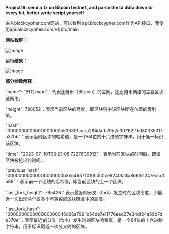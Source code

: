 **Project18: send a tx on Bitcoin testnet, and parse the tx data down to every bit, better write script yourself**

进入blockcypher.com网站，可以看到 api.blockcypher.com作为API接口，我使用api.blockcypher.com/v1/btc/main

**网站截屏：**

![image](https://github.com/suibianchun/cxcysj/assets/138552183/5529a621-b872-4417-bdd7-585422a79b39)

**运行结果：**

![image](https://github.com/suibianchun/cxcysj/assets/138552183/769ce5a8-88dc-4347-b66f-81963ffd04bf)

**部分参数解释：**

"name": "BTC.main"：代表比特币（Bitcoin）的主网，是比特币网络的主要区块链网络。

"height": 798052：表示当前区块的高度，即区块链中该区块所在位置的索引值。

"hash": "00000000000000000005533301cdaa284dafb79b2e30762f1bd30035017a37bb"：表示当前区块的哈希值，是一个64位的十六进制字符串，用于唯一标识该区块。

"time": "2023-07-10T03:23:08.722760991Z"：表示当前区块的时间戳，即该区块被挖出的时间。

"previous_hash": "00000000000000000000b3e54637f010fc50fce9240fa3a8b6f61247eccc1589"：表示前一个区块的哈希值，即当前区块的上一个区块。

"last_fork_height": 795426：表示最近的分叉（fork）发生时的区块高度，即最近一次出现两个或多个不兼容的区块链版本的高度。

"last_fork_hash": "000000000000000000045d66a7991b54de7e11776eed27e34df24a59b7de370e"：表示最近的分叉（fork）发生时的区块哈希值，是一个64位的十六进制字符串，用于标识最近一次分叉时的区块。

